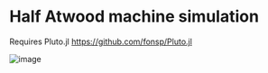 # Half Atwood machine simulation

Requires Pluto.jl https://github.com/fonsp/Pluto.jl

![image](https://user-images.githubusercontent.com/75654428/143507181-5c1c8363-c422-474e-9bc0-1fc309e24321.png)
